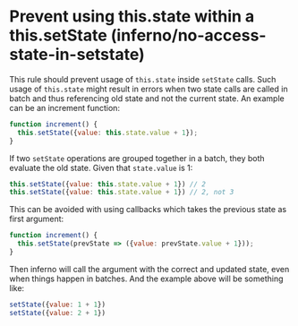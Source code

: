 # Prevent using this.state within a this.setState (inferno/no-access-state-in-setstate)

This rule should prevent usage of `this.state` inside `setState` calls.
Such usage of `this.state` might result in errors when two state calls are
called in batch and thus referencing old state and not the current
state. An example can be an increment function:

```javascript
function increment() {
  this.setState({value: this.state.value + 1});
}
```

If two `setState` operations are grouped together in a batch, they both evaluate the old state. Given that `state.value` is 1:

```javascript
this.setState({value: this.state.value + 1}) // 2
this.setState({value: this.state.value + 1}) // 2, not 3
```

This can be avoided with using callbacks which takes the previous state as first argument:

```javascript
function increment() {
  this.setState(prevState => ({value: prevState.value + 1}));
}
```

Then inferno will call the argument with the correct and updated state, even when things happen in batches. And the example above will be something like:

```javascript
setState({value: 1 + 1})
setState({value: 2 + 1})
```
